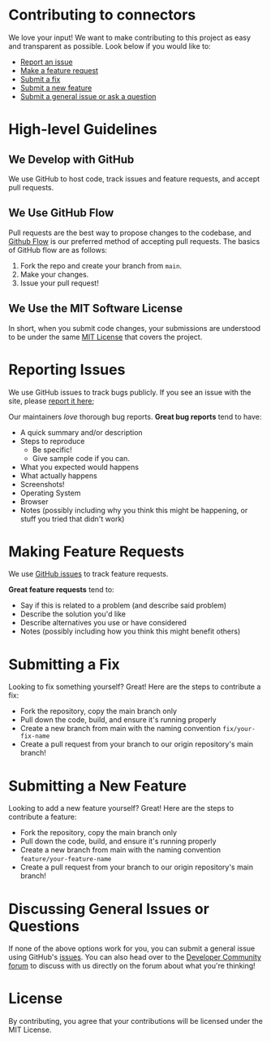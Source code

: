 # Contributing to connectors

We love your input! We want to make contributing to this project as easy and
transparent as possible. Look below if you would like to:

- [Report an issue](#reporting-issues)
- [Make a feature request](#making-feature-requests)
- [Submit a fix](#submitting-a-fix)
- [Submit a new feature](#submitting-a-new-feature)
- [Submit a general issue or ask a question](#discussing-general-issues-or-questions)

# High-level Guidelines

## We Develop with GitHub

We use GitHub to host code, track issues and feature requests, and
accept pull requests.

## We Use GitHub Flow

Pull requests are the best way to propose changes to the codebase, and
[Github Flow](https://docs.github.com/en/get-started/quickstart/github-flow) is our preferred method of accepting pull requests.
The basics of GitHub flow are as follows:

1. Fork the repo and create your branch from `main`.
2. Make your changes.
3. Issue your pull request!

## We Use the MIT Software License

In short, when you submit code changes, your submissions are understood to be
under the same [MIT License](http://choosealicense.com/licenses/mit/) that
covers the project.

# Reporting Issues

We use GitHub issues to track bugs publicly.  If you see an issue with the site, please [report it here](https://github.com/sailpoint-oss/connectors/issues);

Our maintainers _love_ thorough bug reports. **Great bug reports** tend to have:

- A quick summary and/or description
- Steps to reproduce
  - Be specific!
  - Give sample code if you can.
- What you expected would happens
- What actually happens
- Screenshots!
- Operating System
- Browser
- Notes (possibly including why you think this might be happening, or stuff you
  tried that didn't work)

# Making Feature Requests

We use [GitHub issues](https://github.com/sailpoint-oss/connectors/issues) to track feature requests.

**Great feature requests** tend to:

- Say if this is related to a problem (and describe said problem)
- Describe the solution you'd like
- Describe alternatives you use or have considered
- Notes (possibly including how you think this might benefit others)

# Submitting a Fix

Looking to fix something yourself? Great! Here are the steps to contribute a fix:

- Fork the repository, copy the main branch only
- Pull down the code, build, and ensure it's running properly
- Create a new branch from main with the naming convention `fix/your-fix-name`
- Create a pull request from your branch to our origin repository's main branch!

# Submitting a New Feature

Looking to add a new feature yourself? Great! Here are the steps to contribute a feature:

- Fork the repository, copy the main branch only
- Pull down the code, build, and ensure it's running properly
- Create a new branch from main with the naming convention
  `feature/your-feature-name`
- Create a pull request from your branch to our origin repository's main branch!

# Discussing General Issues or Questions

If none of the above options work for you, you can submit a general issue using GitHub's
[issues](https://github.com/sailpoint-oss/connectors/issues). You
can also head over to the
[Developer Community forum](https://developer.sailpoint.com/discuss) to discuss
with us directly on the forum about what you're thinking!

# License

By contributing, you agree that your contributions will be licensed under the
MIT License.
